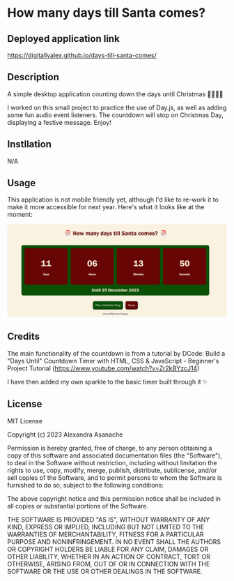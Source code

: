 # How many days till Santa comes?

## Deployed application link

https://digitallyalex.github.io/days-till-santa-comes/

## Description

A simple desktop application counting down the days until Christmas 🎄🎅🏼🎁

I worked on this small project to practice the use of Day.js, as well as adding some fun audio event listeners. The countdown will stop on Christmas Day, displaying a festive message. Enjoy!

## Instllation

N/A

## Usage

This application is not mobile friendly yet, although I'd like to re-work it to make it more accessible for next year. Here's what it looks like at the moment:

![Screenshot of Christmas Coundown](./assets/images/screenshot.png)

## Credits

The main functionality of the countdown is from a tutorial by DCode: Build a "Days Until" Countdown Timer with HTML, CSS & JavaScript - Beginner's Project Tutorial (https://www.youtube.com/watch?v=Zr2kBYzcJ14)

I have then added my own sparkle to the basic timer built through it ✨

## License

MIT License

Copyright (c) 2023 Alexandra Asanache

Permission is hereby granted, free of charge, to any person obtaining a copy
of this software and associated documentation files (the "Software"), to deal
in the Software without restriction, including without limitation the rights
to use, copy, modify, merge, publish, distribute, sublicense, and/or sell
copies of the Software, and to permit persons to whom the Software is
furnished to do so, subject to the following conditions:

The above copyright notice and this permission notice shall be included in all
copies or substantial portions of the Software.

THE SOFTWARE IS PROVIDED "AS IS", WITHOUT WARRANTY OF ANY KIND, EXPRESS OR
IMPLIED, INCLUDING BUT NOT LIMITED TO THE WARRANTIES OF MERCHANTABILITY,
FITNESS FOR A PARTICULAR PURPOSE AND NONINFRINGEMENT. IN NO EVENT SHALL THE
AUTHORS OR COPYRIGHT HOLDERS BE LIABLE FOR ANY CLAIM, DAMAGES OR OTHER
LIABILITY, WHETHER IN AN ACTION OF CONTRACT, TORT OR OTHERWISE, ARISING FROM,
OUT OF OR IN CONNECTION WITH THE SOFTWARE OR THE USE OR OTHER DEALINGS IN THE
SOFTWARE.
